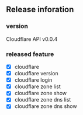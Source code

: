 ## Release inforation

### version
Cloudflare API v0.0.4

### released feature

- [x] cloudflare
- [x] cloudflare version
- [x] cloudflare login
- [x] cloudflare zone list
- [x] cloudflare zone show
- [x] cloudflare zone dns list
- [x] cloudflare zone dns show